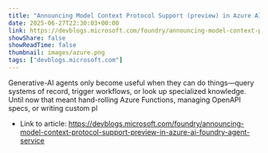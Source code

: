 ```yaml
---
title: "Announcing Model Context Protocol Support (preview) in Azure AI Foundry Agent Service"
date: 2025-06-27T22:30:03+00:00
link: https://devblogs.microsoft.com/foundry/announcing-model-context-protocol-support-preview-in-azure-ai-foundry-agent-service
showShare: false
showReadTime: false
thumbnail: images/azure.png
tags: ["devblogs.microsoft.com"]
---
```

Generative-AI agents only become useful when they can do things—query systems of record, trigger workflows, or look up specialized knowledge. Until now that meant hand-rolling Azure Functions, managing OpenAPI specs, or writing custom pl

- Link to article: https://devblogs.microsoft.com/foundry/announcing-model-context-protocol-support-preview-in-azure-ai-foundry-agent-service